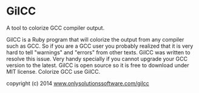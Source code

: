 GilCC
=====

A tool to colorize GCC compiler output.


GilCC is a Ruby program that will colorize the output from any compiler such as GCC. 
So if you are a GCC user you probably realized that it is very hard to tell "warnings" 
and "errors" from other texts. GilCC was written to resolve this issue. Very handy specially 
if you cannot upgrade your GCC version to the latest. 
GilCC is open source so it is free to download under MIT license. Colorize GCC use GilCC.

copyright (c) 2014 www.onlysolutionssoftware.com/gilcc
